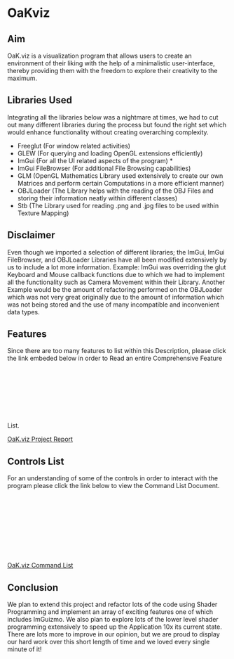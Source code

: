 # OaKviz
## Aim 

OaK.viz is a visualization program that allows users to create an environment of their liking with the help of a minimalistic user-interface, thereby providing them with the freedom to explore their creativity to the maximum.

## Libraries Used
Integrating all the libraries below was a nightmare at times, we had to cut out many different libraries during the process but found the right set which would enhance functionality without creating overarching complexity.  

-	Freeglut (For window related activities)
-	GLEW (For querying and loading OpenGL extensions efficiently)
-	ImGui (For all the UI related aspects of the program) *
-	ImGui FileBrowser (For additional File Browsing capabilities)
-	GLM (OpenGL Mathematics Library used extensively to create our own Matrices and perform certain Computations in a more efficient manner)
-	OBJLoader (The Library helps with the reading of the OBJ Files and storing their information neatly within different classes)
-	Stb (The Library used for reading .png and .jpg files to be used within Texture Mapping)

## Disclaimer
Even though we imported a selection of different libraries; the ImGui, ImGui FileBrowser, and OBJLoader Libraries have all been modified extensively by us to include a lot more information. Example: ImGui was overriding the glut Keyboard and Mouse callback functions due to which we had to implement all the functionality such as Camera Movement within their Library. Another Example would be the amount of refactoring performed on the OBJLoader which was not very great originally due to the amount of information which was not being stored and the use of many incompatible and inconvenient data types.

## Features
Since there are too many features to list within this Description, please click the link embeded below in order to Read an entire Comprehensive Feature List.
<object data="https://drive.google.com/file/d/1RPdeW5u4nOG43abFQLYavhoiRw0w5yLk/view?usp=sharing" type="application/pdf" width="700px" height="700px">
    <embed src="https://drive.google.com/file/d/1RPdeW5u4nOG43abFQLYavhoiRw0w5yLk/view?usp=sharing">
    <p><a href="https://drive.google.com/file/d/1RPdeW5u4nOG43abFQLYavhoiRw0w5yLk/view?usp=sharing">OaK.viz Project Report</a></p>
    </embed>
</object>

## Controls List
For an understanding of some of the controls in order to interact with the program please click the link below to view the Command List Document.
<object data="https://drive.google.com/file/d/1RPdeW5u4nOG43abFQLYavhoiRw0w5yLk/view?usp=sharing" type="application/pdf" width="700px" height="700px">
    <embed src="https://drive.google.com/file/d/1RPdeW5u4nOG43abFQLYavhoiRw0w5yLk/view?usp=sharing">
    <p><a href="https://drive.google.com/file/d/1DWwLp1kN2_AZu-JUd2SAFnczEBn00xXh/view?usp=sharing">OaK.viz Command List</a></p>
    </embed>
</object>

## Conclusion
We plan to extend this project and refactor lots of the code using Shader Programming and implement an array of exciting features one of which includes ImGuizmo. We also plan to explore lots of the lower level shader programming extensively to speed up the Application 10x its current state. There are lots more to improve in our opinion, but we are proud to display our hard work over this short length of time and we loved every single minute of it!


